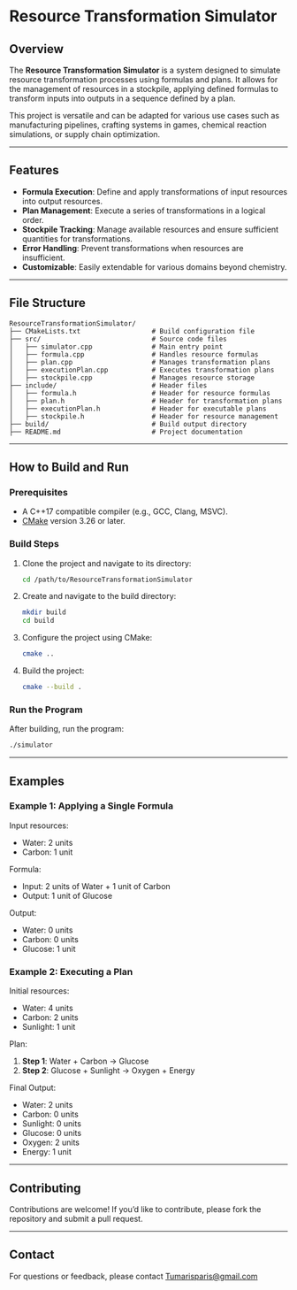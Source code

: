 # Resource Transformation Simulator

## Overview

The **Resource Transformation Simulator** is a system designed to simulate resource transformation processes using formulas and plans. It allows for the management of resources in a stockpile, applying defined formulas to transform inputs into outputs in a sequence defined by a plan.

This project is versatile and can be adapted for various use cases such as manufacturing pipelines, crafting systems in games, chemical reaction simulations, or supply chain optimization.

---

## Features

- **Formula Execution**: Define and apply transformations of input resources into output resources.
- **Plan Management**: Execute a series of transformations in a logical order.
- **Stockpile Tracking**: Manage available resources and ensure sufficient quantities for transformations.
- **Error Handling**: Prevent transformations when resources are insufficient.
- **Customizable**: Easily extendable for various domains beyond chemistry.

---

## File Structure

```
ResourceTransformationSimulator/
├── CMakeLists.txt                  # Build configuration file
├── src/                            # Source code files
│   ├── simulator.cpp               # Main entry point
│   ├── formula.cpp                 # Handles resource formulas
│   ├── plan.cpp                    # Manages transformation plans
│   ├── executionPlan.cpp           # Executes transformation plans
│   ├── stockpile.cpp               # Manages resource storage
├── include/                        # Header files
│   ├── formula.h                   # Header for resource formulas
│   ├── plan.h                      # Header for transformation plans
│   ├── executionPlan.h             # Header for executable plans
│   ├── stockpile.h                 # Header for resource management
├── build/                          # Build output directory
├── README.md                       # Project documentation
```

---

## How to Build and Run

### Prerequisites

- A C++17 compatible compiler (e.g., GCC, Clang, MSVC).
- [CMake](https://cmake.org/) version 3.26 or later.

### Build Steps

1. Clone the project and navigate to its directory:
   ```bash
   cd /path/to/ResourceTransformationSimulator
   ```

2. Create and navigate to the build directory:
   ```bash
   mkdir build
   cd build
   ```

3. Configure the project using CMake:
   ```bash
   cmake ..
   ```

4. Build the project:
   ```bash
   cmake --build .
   ```

### Run the Program

After building, run the program:
```bash
./simulator
```

---

## Examples

### Example 1: Applying a Single Formula

Input resources:
- Water: 2 units
- Carbon: 1 unit

Formula:
- Input: 2 units of Water + 1 unit of Carbon
- Output: 1 unit of Glucose

Output:
- Water: 0 units
- Carbon: 0 units
- Glucose: 1 unit

### Example 2: Executing a Plan

Initial resources:
- Water: 4 units
- Carbon: 2 units
- Sunlight: 1 unit

Plan:
1. **Step 1**: Water + Carbon → Glucose
2. **Step 2**: Glucose + Sunlight → Oxygen + Energy

Final Output:
- Water: 2 units
- Carbon: 0 units
- Sunlight: 0 units
- Glucose: 0 units
- Oxygen: 2 units
- Energy: 1 unit

---

## Contributing

Contributions are welcome! If you’d like to contribute, please fork the repository and submit a pull request.

---

## Contact

For questions or feedback, please contact Tumarisparis@gmail.com

